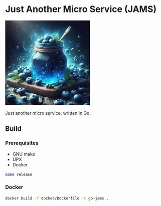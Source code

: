 # Just Another Micro Service (JAMS)

![](docs/blue-jam.png)

Just another micro service, written in Go.

## Build

### Prerequisites

- GNU make
- UPX
- Docker

```bash
make release
```

### Docker

```bash
docker build -f docker/Dockerfile -t go-jams .
```
